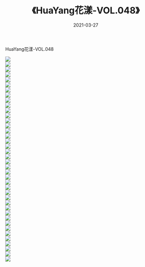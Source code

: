 ﻿---
layout: post
title:  《HuaYang花漾-VOL.048》
date:   2021-03-27
img: http://img.660000.xyz/Sharelink/网络美图/2021/HuaYang花漾-VOL.048/000.jpg
categories: [美女, 清纯, 唯美]
---

HuaYang花漾-VOL.048

  ![](http://img.660000.xyz/Sharelink/网络美图/2021/HuaYang花漾-VOL.048/001.jpg) <br> ![](http://img.660000.xyz/Sharelink/网络美图/2021/HuaYang花漾-VOL.048/002.jpg) <br> ![](http://img.660000.xyz/Sharelink/网络美图/2021/HuaYang花漾-VOL.048/003.jpg) <br> ![](http://img.660000.xyz/Sharelink/网络美图/2021/HuaYang花漾-VOL.048/004.jpg) <br> ![](http://img.660000.xyz/Sharelink/网络美图/2021/HuaYang花漾-VOL.048/005.jpg) <br> ![](http://img.660000.xyz/Sharelink/网络美图/2021/HuaYang花漾-VOL.048/006.jpg) <br> ![](http://img.660000.xyz/Sharelink/网络美图/2021/HuaYang花漾-VOL.048/007.jpg) <br> ![](http://img.660000.xyz/Sharelink/网络美图/2021/HuaYang花漾-VOL.048/008.jpg) <br> ![](http://img.660000.xyz/Sharelink/网络美图/2021/HuaYang花漾-VOL.048/009.jpg) <br> ![](http://img.660000.xyz/Sharelink/网络美图/2021/HuaYang花漾-VOL.048/010.jpg) <br> ![](http://img.660000.xyz/Sharelink/网络美图/2021/HuaYang花漾-VOL.048/011.jpg) <br> ![](http://img.660000.xyz/Sharelink/网络美图/2021/HuaYang花漾-VOL.048/012.jpg) <br> ![](http://img.660000.xyz/Sharelink/网络美图/2021/HuaYang花漾-VOL.048/013.jpg) <br> ![](http://img.660000.xyz/Sharelink/网络美图/2021/HuaYang花漾-VOL.048/014.jpg) <br> ![](http://img.660000.xyz/Sharelink/网络美图/2021/HuaYang花漾-VOL.048/015.jpg) <br> ![](http://img.660000.xyz/Sharelink/网络美图/2021/HuaYang花漾-VOL.048/016.jpg) <br> ![](http://img.660000.xyz/Sharelink/网络美图/2021/HuaYang花漾-VOL.048/017.jpg) <br> ![](http://img.660000.xyz/Sharelink/网络美图/2021/HuaYang花漾-VOL.048/018.jpg) <br> ![](http://img.660000.xyz/Sharelink/网络美图/2021/HuaYang花漾-VOL.048/019.jpg) <br> ![](http://img.660000.xyz/Sharelink/网络美图/2021/HuaYang花漾-VOL.048/020.jpg) <br> ![](http://img.660000.xyz/Sharelink/网络美图/2021/HuaYang花漾-VOL.048/021.jpg) <br> ![](http://img.660000.xyz/Sharelink/网络美图/2021/HuaYang花漾-VOL.048/022.jpg) <br> ![](http://img.660000.xyz/Sharelink/网络美图/2021/HuaYang花漾-VOL.048/023.jpg) <br> ![](http://img.660000.xyz/Sharelink/网络美图/2021/HuaYang花漾-VOL.048/024.jpg) <br> ![](http://img.660000.xyz/Sharelink/网络美图/2021/HuaYang花漾-VOL.048/025.jpg) <br> ![](http://img.660000.xyz/Sharelink/网络美图/2021/HuaYang花漾-VOL.048/026.jpg) <br> ![](http://img.660000.xyz/Sharelink/网络美图/2021/HuaYang花漾-VOL.048/027.jpg) <br> ![](http://img.660000.xyz/Sharelink/网络美图/2021/HuaYang花漾-VOL.048/028.jpg) <br> ![](http://img.660000.xyz/Sharelink/网络美图/2021/HuaYang花漾-VOL.048/029.jpg) <br> ![](http://img.660000.xyz/Sharelink/网络美图/2021/HuaYang花漾-VOL.048/030.jpg) <br> ![](http://img.660000.xyz/Sharelink/网络美图/2021/HuaYang花漾-VOL.048/031.jpg) <br> ![](http://img.660000.xyz/Sharelink/网络美图/2021/HuaYang花漾-VOL.048/032.jpg) <br> ![](http://img.660000.xyz/Sharelink/网络美图/2021/HuaYang花漾-VOL.048/033.jpg) <br> ![](http://img.660000.xyz/Sharelink/网络美图/2021/HuaYang花漾-VOL.048/034.jpg) <br> ![](http://img.660000.xyz/Sharelink/网络美图/2021/HuaYang花漾-VOL.048/035.jpg) <br> ![](http://img.660000.xyz/Sharelink/网络美图/2021/HuaYang花漾-VOL.048/036.jpg) <br> ![](http://img.660000.xyz/Sharelink/网络美图/2021/HuaYang花漾-VOL.048/037.jpg) <br> ![](http://img.660000.xyz/Sharelink/网络美图/2021/HuaYang花漾-VOL.048/038.jpg) <br> ![](http://img.660000.xyz/Sharelink/网络美图/2021/HuaYang花漾-VOL.048/039.jpg) <br> ![](http://img.660000.xyz/Sharelink/网络美图/2021/HuaYang花漾-VOL.048/040.jpg) <br>